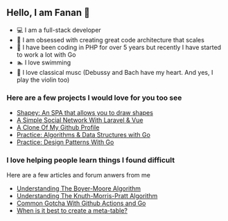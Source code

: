 ## Hello, I am Fanan  :wave:
-  :computer: I am a full-stack developer
-  :triangular_ruler: I am obsessed with creating great code architecture that scales
- :elephant: I have been coding in PHP   for over 5 years but recently I have started to work a lot with Go
-  :swimmer: I love swimming
-  :violin: I love classical musc (Debussy and Bach have my heart. And yes, I play the violin too)

### Here are a few projects I would love for you too see
- [Shapey: An SPA that allows you to draw shapes](https://github.com/the-fanan/Kudy-Frontend-Challenge)
- [A Simple Social Network With Laravel & Vue](https://github.com/the-fanan/FreeMeSocial)
- [A Clone Of My Github Profile](https://github.com/the-fanan/github-profile-clone)
- [Practice: Algorithms & Data Structures with Go](https://github.com/the-fanan/algorithms-and-data-structures-with-go)
- [Practice: Design Patterns With Go](https://github.com/the-fanan/Design-Patterns-With-Go)


### I love helping people learn things I found difficult
Here are a few articles and forum anwers from me
- [Understanding The Boyer-Moore Algorithm](https://medium.com/better-programming/understanding-the-boyer-moore-algorithm-in-bits-247f6e66c820)
- [Understanding The Knuth-Morris-Pratt Algorithm](https://medium.com/analytics-vidhya/understanding-the-knuth-morris-pratt-algorithm-in-bits-d21d93992057)
- [Common Gotcha With Github Actions and Go](https://stackoverflow.com/questions/62568643/github-actions-cant-find-package-within-repository/62573465#62573465)
- [When is it best to create a meta-table?](https://stackoverflow.com/questions/48868442/when-is-it-best-to-create-a-meta-table/64005482#64005482)

